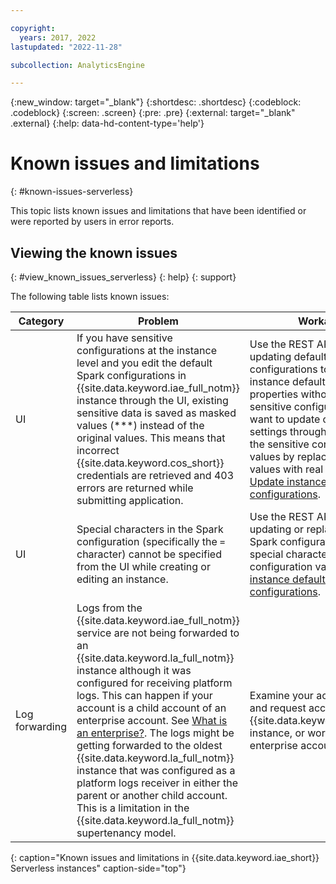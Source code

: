 ```yaml
---

copyright:
  years: 2017, 2022
lastupdated: "2022-11-28"

subcollection: AnalyticsEngine

---
```


<!-- Attribute definitions -->
{:new_window: target="_blank"}
{:shortdesc: .shortdesc}
{:codeblock: .codeblock}
{:screen: .screen}
{:pre: .pre}
{:external: target="_blank" .external}
{:help: data-hd-content-type='help'}

# Known issues and limitations
{: #known-issues-serverless}

This topic lists known issues and limitations that have been identified or were reported by users in error reports.

## Viewing the known issues
{: #view_known_issues_serverless}
{: help}
{: support}

The following table lists known issues:

| Category | Problem |  Workaround |
|---------|---------|------------|
| UI | If you have sensitive configurations at the instance level and you edit the default Spark configurations in {{site.data.keyword.iae_full_notm}} instance through the UI, existing sensitive data is saved as masked values (***) instead of the original values. This means that incorrect {{site.data.keyword.cos_short}} credentials are retrieved and 403 errors are returned while submitting application. | Use the REST API endpoint for updating default Spark configurations to update specific instance default configuration properties without affecting sensitive configurations. If you want to update configuration settings through the UI, re-enter the sensitive configuration values by replacing the masked values with real values. See [Update instance default Spark configurations](/apidocs/ibm-analytics-engine-v3#updateinstancedefaultconfigs). |
| UI | Special characters in the Spark configuration (specifically the `=` character) cannot be specified from the UI while creating or editing an instance. | Use the REST API endpoint for updating or replacing default Spark configurations if you have special characters like `=` in your configuration values. See [Update instance default Spark configurations](/apidocs/ibm-analytics-engine-v3#updateinstancedefaultconfigs). |
| Log forwarding | Logs from the {{site.data.keyword.iae_full_notm}} service are not being forwarded to an {{site.data.keyword.la_full_notm}} instance although it was configured for receiving platform logs. This can happen if your account is a child account of an enterprise account. See [What is an enterprise?](/docs/account?topic=account-what-is-enterprise). The logs might be getting forwarded to the oldest {{site.data.keyword.la_full_notm}} instance that was configured as a platform logs receiver in either the parent or another child account. This is a limitation in the {{site.data.keyword.la_full_notm}} supertenancy model. | Examine your account hierarchy and request access to the {{site.data.keyword.la_full_notm}} instance, or work with a non-enterprise account. |
{: caption="Known issues and limitations in {{site.data.keyword.iae_short}} Serverless instances" caption-side="top"}
